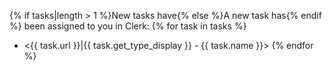 {% if tasks|length > 1 %}New tasks have{% else %}A new task has{% endif %} been assigned to you in Clerk:
{% for task in tasks %}
- <{{ task.url }}|{{ task.get_type_display }} - {{ task.name }}>
{% endfor %}
